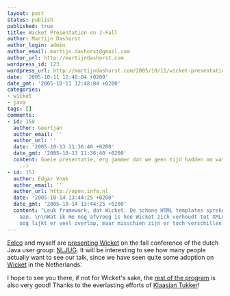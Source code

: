 ```yaml
---
layout: post
status: publish
published: true
title: Wicket Presentation on J-Fall
author: Martijn Dashorst
author_login: admin
author_email: martijn.dashorst@gmail.com
author_url: http://martijndashorst.com
wordpress_id: 123
wordpress_url: http://martijndashorst.com/2005/10/11/wicket-presentation-on-j-fall/
date: '2005-10-11 12:48:04 +0200'
date_gmt: '2005-10-11 12:48:04 +0200'
categories:
- wicket
- java
tags: []
comments:
- id: 150
  author: Geertjan
  author_email: ''
  author_url: ''
  date: '2005-10-13 11:36:40 +0200'
  date_gmt: '2005-10-13 11:36:40 +0200'
  content: Goeie presentatie, erg jammer dat we geen tijd hadden om wat meer te praten.
    :-)
- id: 151
  author: Edgar Vonk
  author_email: ''
  author_url: http://open.info.nl
  date: '2005-10-14 13:44:25 +0200'
  date_gmt: '2005-10-14 13:44:25 +0200'
  content: "Leuk framework, dat Wicket. De schone HTML templates spreken me vooral
    aan. \n\nWat ik me nog afvroeg is hoe Wicket zich verhoudt tot XMLC? Op het eerste
    oog lijkt er veel overlap, maar misschien zijn er toch verschillen?"
---
```

<p>
<a href="http://www.jroller.org/page/eelco12">Eelco</a> and myself are <a href="http://www.nljug.org/pages/events/content/jfall_2005/sessions/00004/">presenting Wicket</a> on the fall conference of the dutch Java user group: <a href="http://www.nljug.org">NLJUG</a>. It will be interesting to see how many people actually want to see our talk, since we have seen quite some adoption on <a href="http://wicket.sourceforge.net">Wicket</a> in the Netherlands.</p>
<p>I hope to see you there, if not for Wicket's sake, the <a href="http://www.nljug.org/jfall/sessions/?template=showprogram.html">rest of the program</a> is also very good! Thanks to the everlasting efforts of <a href="http://www.nljug.org/en/pages/events/content/jfall_2004/speakers/tukker/">Klaasjan Tukker</a>!</p>
